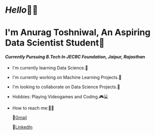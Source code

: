 # *Hello*🙋‍♂️

# **I'm Anurag Toshniwal, An Aspiring Data Scientist Student**💪

####  *Currently Pursuing B.Tech In JECRC Foundation, Jaipur, Rajasthan*

  * I'm currently learning Data Science.💖
  
  * I'm currently working on Machine Learning Projects.🌈
  
  * I'm looking to collaborate on Data Science Projects.👭
  
  * Hobbies: Playing Videogames and Coding.🎮💻
  
  * How to reach me:🕵️‍♀️
         
      📌[Gmail](tsl.anurag@gmail.com) 
         
      📌[LinkedIn](https://www.linkedin.com/in/anurag-toshniwal-977a32217/) 
<!---
Anuragtsl/Anuragtsl is a ✨ special ✨ repository because its `README.md` (this file) appears on your GitHub profile.
You can click the Preview link to take a look at your changes.
--->

